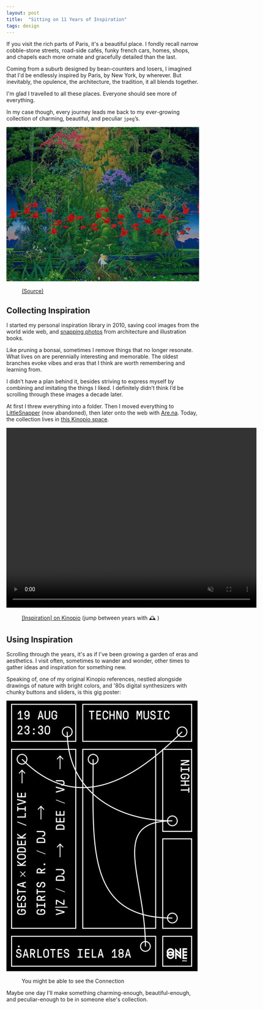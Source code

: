 ```yaml
---
layout: post
title:  "Sitting on 11 Years of Inspiration"
tags: design
---
```


If you visit the rich parts of Paris, it's a beautiful place. I fondly recall narrow cobble-stone streets, road-side cafés, funky french cars, homes, shops, and chapels each more ornate and gracefully detailed than the last.

Coming from a suburb designed by bean-counters and losers, I imagined that I'd be endlessly inspired by Paris, by New York, by wherever. But inevitably, the opulence, the architecture, the tradition, it all blends together.

I'm glad I travelled to all these places. Everyone should see more of everything.

In my case though, every journey leads me back to my ever-growing collection of charming, beautiful, and peculiar `jpeg`’s.

<img src="/images/2021/hiro-isono.jpg" class="large"/>
<figure>
  <figcaption>
    <a href="https://www.are.na/kristin-wong/hiro-isono">(Source)</a>
  </figcaption>
</figure>


## Collecting Inspiration

I started my personal inspiration library in 2010, saving cool images from the world wide web, and [snapping photos](https://pketh.org/joy-in-the-making.html) from architecture and illustration books.

Like pruning a bonsai, sometimes I remove things that no longer resonate. What lives on are perennially interesting and memorable. The oldest branches evoke vibes and eras that I think are worth remembering and learning from.

I didn’t have a plan behind it, besides striving to express myself by combining and imitating the things I liked. I definitely didn’t think I’d be scrolling through these images a decade later.

At first I threw everything into a folder. Then I moved everything to [LittleSnapper](https://www.macstories.net/reviews/littlesnapper/) (now abandoned), then later onto the web with [Are.na](https://www.are.na/pirijan-k/vibes-1522612476). Today, the collection lives in [this Kinopio space](https://kinopio.club/inspiration--PvOMf-lSAIAC9INOu8_Ex).

<p>
  <video autoplay controls loop muted playsinline class="large" width="654" height="470">
    <source src="/images/2021/inspiration-space.mp4">
  </video>
</p>
<figure>
  <figcaption>
    <a href="https://kinopio.club/inspiration--PvOMf-lSAIAC9INOu8_Ex">[Inspiration] on Kinopio</a>
    <span>(jump between years with</span>
    <span class="inline-badge inspiration-badge">🕰</span>
    <span>)</span>
  </figcaption>
</figure>

## Using Inspiration

Scrolling through the years, it's as if I've been growing a garden of eras and aesthetics. I visit often, sometimes to wander and wonder, other times to gather ideas and inspiration for something new.

Speaking of, one of my original Kinopio references, nestled alongside drawings of nature with bright colors, and '80s digital synthesizers with chunky buttons and sliders, is this gig poster:

<img src="/images/2021/techno-music-gig-poster.jpg" class=""/>
<figure>
  <figcaption>
    You might be able to see the Connection
  </figcaption>
</figure>

Maybe one day I'll make something charming-enough, beautiful-enough, and peculiar-enough to be in someone else's collection.